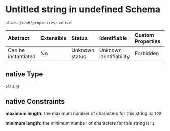 # Untitled string in undefined Schema

```txt
alias.json#/properties/native
```



| Abstract            | Extensible | Status         | Identifiable            | Custom Properties | Additional Properties | Access Restrictions | Defined In                                               |
| :------------------ | :--------- | :------------- | :---------------------- | :---------------- | :-------------------- | :------------------ | :------------------------------------------------------- |
| Can be instantiated | No         | Unknown status | Unknown identifiability | Forbidden         | Allowed               | none                | [alias.json\*](../out/alias.json "open original schema") |

## native Type

`string`

## native Constraints

**maximum length**: the maximum number of characters for this string is: `128`

**minimum length**: the minimum number of characters for this string is: `1`
